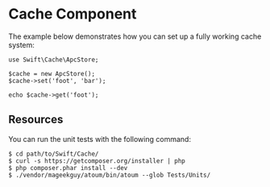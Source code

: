 Cache Component
=================

The example below demonstrates how you can set up a fully working cache
system:

    use Swift\Cache\ApcStore;

    $cache = new ApcStore();
    $cache->set('foot', 'bar');

    echo $cache->get('foot');

Resources
---------

You can run the unit tests with the following command:

    $ cd path/to/Swift/Cache/
    $ curl -s https://getcomposer.org/installer | php
    $ php composer.phar install --dev
    $ ./vendor/mageekguy/atoum/bin/atoum --glob Tests/Units/